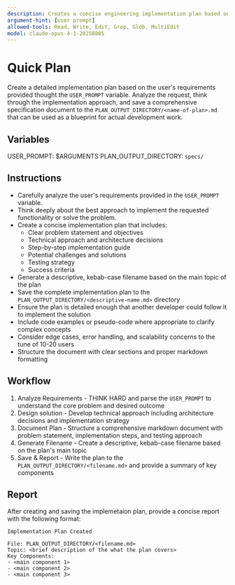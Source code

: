 ```yaml
---
description: Creates a concise engineering implementation plan based on user requirements and saves it to specs directory
argument-hint: [user prompt]
allowed-tools: Read, Write, Edit, Grep, Glob, MultiEdit
model: claude-opus-4-1-20250805
---
```


# Quick Plan

Create a detailed implementation plan based on the user's requirements provided thought the `USER_PROMPT` variable. Analyze the request, think through the implementation approach, and save a comprehensive specification document to the `PLAN_OUTPUT_DIRECTORY/<name-of-plan>.md` that can be used as a blueprint for actual development work.

## Variables

USER_PROMPT: $ARGUMENTS
PLAN_OUTPUT_DIRECTORY: `specs/`

## Instructions

- Carefully analyze the user's requirements provided in the `USER_PROMPT` variable.
- Think deeply about the best approach to implement the requested functionality or solve the problem.
- Create a concise implementation plan that includes:
  - Clear problem statement and objectives
  - Technical approach and architecture decisions
  - Step-by-step implementation guide
  - Potential challenges and solutions
  - Testing strategy
  - Success criteria
- Generate a descriptive, kebab-case filename based on the main topic of the plan
- Save the complete implementation plan to the `PLAN_OUTPUT_DIRECTORY/<descriptive-name.md>` directory
- Ensure the plan is detailed enough that another developer could follow it to implement the solution
- Include code examples or pseudo-code where appropriate to clarify complex concepts
- Consider edge cases, error handling, and scalability concerns to the tune of 10-20 users
- Structure the document with clear sections and proper markdown formatting

## Workflow

1. Analyze Requirements - THINK HARD and parse the `USER_PROMPT` to understand the core problem and desired outcome
2. Design solution - Develop technical approach including architecture decisions and implementation strategy
3. Document Plan - Structure a comprehensive markdown document with problem statement, implementation steps, and testing approach
4. Generate Filename - Create a descriptive, kebab-case filename based on the plan's main topic
5. Save & Report - Write the plan to the `PLAN_OUTPUT_DIRECTORY/<filename.md>` and provide a summary of key components

## Report

After creating and saving the implemetaion plan, provide a concise report with the following format:

```
Implementation Plan Created

File: PLAN_OUTPUT_DIRECTORY/<filename.md>
Topic: <brief description of the what the plan covers>
Key Components:
- <main component 1>
- <main component 2>
- <main component 3>
```

